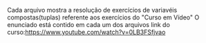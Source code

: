 Cada arquivo mostra a resolução de exercícios de variavéis compostas(tuplas) referente aos exercícios do "Curso em Vídeo"
O enunciado está contido em cada um dos arquivos
link do curso:https://www.youtube.com/watch?v=0LB3FSfjvao
